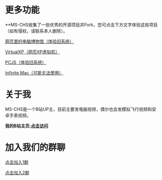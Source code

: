 # 更多功能
**MS-CHS收集了一些优秀的开源项目并Fork，您可点击下方文字体验这些项目（如有侵权，请联系本人删除）。

[网页里的电脑博物馆（体验旧系统）](https://ms-chs.github.io/computer-museum/)

[VirtualXP（网页XP虚拟机）](https://ms-chs.github.io/VirtualXP/VirtualXP.htm)

[PCJS（体验旧系统）](https://ms-chs.github.io/pcjs/)

[Infinite Mac（可能无法使用）](https://ms-chs.github.io/infinite-mac/)

# 关于我

MS-CHS是一个B站UP主，目前主要发电脑视频，偶尔也会发模拟飞行视频和安卓手表视频。

**我的B站主页:[点击访问](https://space.bilibili.com/1879337753)**

# 加入我们的群聊

[点击加入1群](http://qm.qq.com/cgi-bin/qm/qr?_wv=1027&k=gnSlD_dlScxHTSyhyZst_cUK_ylV60Ko&authKey=ptFB8YcTEidwcMspB88qoLzJhONn3frDPhjxDkOaI8CfTzfeu%2BUrfEHH3j1zfJoN&noverify=0&group_code=631538678)

[点击加入2群](http://qm.qq.com/cgi-bin/qm/qr?_wv=1027&k=VZZ6ieav1KnKsGMSbN10BHeHTZnbiLb5&authKey=zb1J3VG7zy28gB7NNCoc1DxKikiTxgQQ%2FmnZH2ylwOH6OAzUJktYExwOxBGpr%2Bt1&noverify=0&group_code=189885626)
